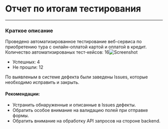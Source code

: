# Отчет по итогам тестирования
---
### Краткое описание
Проведено автоматизированное тестирование веб-сервиса по приобретению тура
с онлайн-оплатой картой и оплатой в кредит.
Количество автоматизированых тест-кейсов: 16![Screenshot](https://user-images.githubusercontent.com/100122714/213134578-62a13a9d-760c-4f31-9017-f3ba63d23e7c.png)  
- Успешных: 4  
- Не прошли: 12


По выявленым в системе дефекта были заведены Issues, которые необходимо исправить и закрыть.
#### Рекомендации:
- Устранить обнаруженные и описанные в Issues дефекты.
- Обратить особое внимание на валидацию полей при отправке формы.
- Обратить внимание на обработку API запросов на стороне backend.
